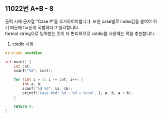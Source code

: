 11022번 A+B - 8
--------------

출력 시에 문자열 "Case #"을 추가하여야합니다. 또한 case별로 index값을 붙여야 하기 때문에 for문이 적합하다고 생각합니다.  
format string으로 입력받는 것이 더 편리하므로 cstdio를 사용하는 쪽을 추천합니다.

1. cstdio 사용

~~~ cpp
#include <cstdio>

int main() {
    int cnt;
    scanf("%d", &cnt);

    for (int i = 1; i <= cnt; i++) {
        int a, b;
        scanf("%d %d", &a, &b);
        printf("Case #%d: %d + %d = %d\n", i, a, b, a + b);
    }

    return 0;
}
~~~